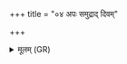 +++
title = "०४ अपः समुद्राद् दिवम्"

+++
<details><summary>मूलम् (GR)</summary>

अपः समुद्राद् दिवम् उद् वहन्ति  
दिवस् पृथिवीम् अभि ये सृजन्ति ।  
ये +ऽद्भिर् ईशाना मरुतश् चरन्ति  
ते नो मुञ्चन्त्व् अंहसः ॥
</details>